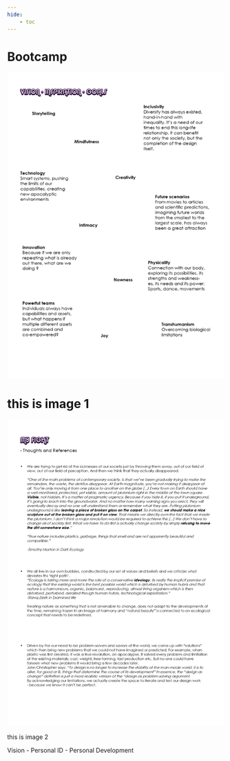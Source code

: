 ```yaml
---
hide:
    - toc
---
```


# Bootcamp

![](../images/submission01/SUBMISSION_01_page-0001.jpg)

# this is image 1

![](../images/submission01/SUBMISSION_01_page-0002.jpg)

this is image 2


Vision - Personal ID - Personal Development
